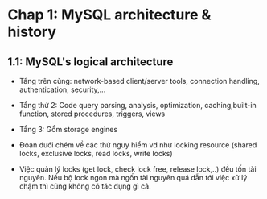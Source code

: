# Chap 1: MySQL architecture & history
## 1.1: MySQL's logical architecture
- Tầng trên cùng: network-based client/server tools, connection handling, authentication, security,...
- Tầng thứ 2: Code query parsing, analysis, optimization, caching,built-in function, stored procedures, triggers, views
- Tầng 3: Gồm storage engines

- Đoạn dưới chém về các thứ nguy hiểm vd như locking resource (shared locks, exclusive locks, read locks, write locks)
- Việc quản lý locks (get lock, check lock free, release lock,..) đều tốn tài nguyên. Nếu bộ lock ngon mà ngốn tài nguyên quá dẫn tới việc xử lý chậm thì cũng không có tác dụng gì cả.
